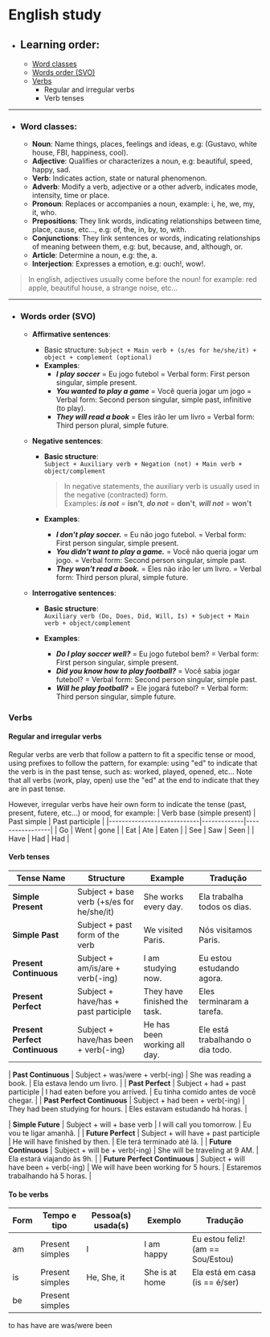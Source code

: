 # English study

- ## Learning order:
  - [Word classes](#word-classes)
  - [Words order (SVO)](#words-order-svo)
  - [Verbs](#verbs)
    - Regular and irregular verbs
    - Verb tenses

---

- ### Word classes:
  - **Noun**: Name things, places, feelings and ideas, e.g: (Gustavo, white house, FBI, happiness, cool).
  - **Adjective**: Qualifies or characterizes a noun, e.g: beautiful, speed, happy, sad.
  - **Verb**: Indicates action, state or natural phenomenon.
  - **Adverb**: Modify a verb, adjective or a other adverb, indicates mode, intensity, time or place.
  - **Pronoun**: Replaces or accompanies a noun, example: i, he, we, my, it, who.
  - **Prepositions**: They link words, indicating relationships between time, place, cause, etc..., e.g: of, the, in, by, to, with.
  - **Conjunctions**: They link sentences or words, indicating relationships of meaning between them, e.g: but, because, and, although, or.
  - **Article**: Determine a noun, e.g: the, a.
  - **Interjection**: Expresses a emotion, e.g: ouch!, wow!.

> In english, adjectives usually come before the noun! for example: red apple, beautiful house, a strange noise, etc...

---

- ### Words order (SVO)

  - **Affirmative sentences**:
    - Basic structure: `Subject + Main verb + (s/es for he/she/it) + object + complement (optional)`
    - **Examples**:
      - ***I play soccer*** = Eu jogo futebol = Verbal form: First person singular, simple present.
      - ***You wanted to play a game*** = Você queria jogar um jogo = Verbal form: Second person singular, simple past, infinitive (to play).
      - ***They will read a book*** = Eles irão ler um livro = Verbal form: Third person plural, simple future.

  - **Negative sentences**:
    - **Basic structure**:  
      `Subject + Auxiliary verb + Negation (not) + Main verb + object/complement`  
      > In negative statements, the auxiliary verb is usually used in the negative (contracted) form.  
      > Examples: ***is not*** = **isn't**, ***do not*** = **don't**, ***will not*** = **won't**
    
    - **Examples**:
      - ***I don't play soccer.*** = Eu não jogo futebol. = Verbal form: First person singular, simple present.
      - ***You didn't want to play a game.*** = Você não queria jogar um jogo. = Verbal form: Second person singular, simple past.
      - ***They won't read a book.*** = Eles não irão ler um livro. = Verbal form: Third person plural, simple future.

  - **Interrogative sentences**:
    - **Basic structure**:  
      `Auxiliary verb (Do, Does, Did, Will, Is) + Subject + Main verb + object/complement`
    
    - **Examples**:
      - ***Do I play soccer well?*** = Eu jogo futebol bem? = Verbal form: First person singular, simple present.
      - ***Did you know how to play football?*** = Você sabia jogar futebol? = Verbal form: Second person singular, simple past.
      - ***Will he play football?*** = Ele jogará futebol? = Verbal form: Third person singular, simple future.

### Verbs

#### Regular and irregular verbs
Regular verbs are verb that follow a pattern to fit a specific tense or mood, using prefixes to follow the pattern, for example: using "ed" to indicate that the verb is in the past tense, such as: worked, played, opened, etc...
Note that all verbs (work, play, open) use the "ed" at the end to indicate that they are in past tense.

However, irregular verbs have heir own form to indicate the tense (past, present, futere, etc...) or mood, for example:
| Verb base (simple present) | Past simple | Past participle |
|----------------------------|-------------|-----------------|
| Go                         | Went        | gone            |
| Eat                        | Ate         | Eaten           |
| See                        | Saw         | Seen            |
| Have                       | Had         | Had             |

#### Verb tenses
| Tense Name                     | Structure                                     | Example                                | Tradução                                 |
|--------------------------------|-----------------------------------------------|----------------------------------------|------------------------------------------|
| **Simple Present**             | Subject + base verb (+s/es for he/she/it)     | She works every day.                   | Ela trabalha todos os dias.              |
| **Simple Past**                | Subject + past form of the verb               | We visited Paris.                      | Nós visitamos Paris.                     |
| **Present Continuous**         | Subject + am/is/are + verb(-ing)              | I am studying now.                     | Eu estou estudando agora.                |
| **Present Perfect**            | Subject + have/has + past participle          | They have finished the task.           | Eles terminaram a tarefa.                |
| **Present Perfect Continuous** | Subject + have/has been + verb(-ing)          | He has been working all day.           | Ele está trabalhando o dia todo.         |

| **Past Continuous**            | Subject + was/were + verb(-ing)               | She was reading a book.                | Ela estava lendo um livro.               |
| **Past Perfect**               | Subject + had + past participle               | I had eaten before you arrived.        | Eu tinha comido antes de você chegar.    |
| **Past Perfect Continuous**    | Subject + had been + verb(-ing)               | They had been studying for hours.      | Eles estavam estudando há horas.         |

| **Simple Future**              | Subject + will + base verb                    | I will call you tomorrow.              | Eu vou te ligar amanhã.                  |
| **Future Perfect**             | Subject + will have + past participle         | He will have finished by then.         | Ele terá terminado até lá.               |
| **Future Continuous**          | Subject + will be + verb(-ing)                | She will be traveling at 9 AM.         | Ela estará viajando às 9h.               |
| **Future Perfect Continuous**  | Subject + will have been + verb(-ing)         | We will have been working for 5 hours. | Estaremos trabalhando há 5 horas.        |

#### To be verbs
| Form |  Tempo e tipo   | Pessoa(s) usada(s) | Exemplo     | Tradução                          | 
|------|-----------------|--------------------|-------------|-----------------------------------|
| am   | Present simples | I                  | I am happy | Eu estou feliz! (am == Sou/Estou) | 
| is   | Present simples | He, She, it        | She is at home | Ela está em casa (is == é/ser) |
| be   | Present simples | 
to
has
have
are
was/were
been
